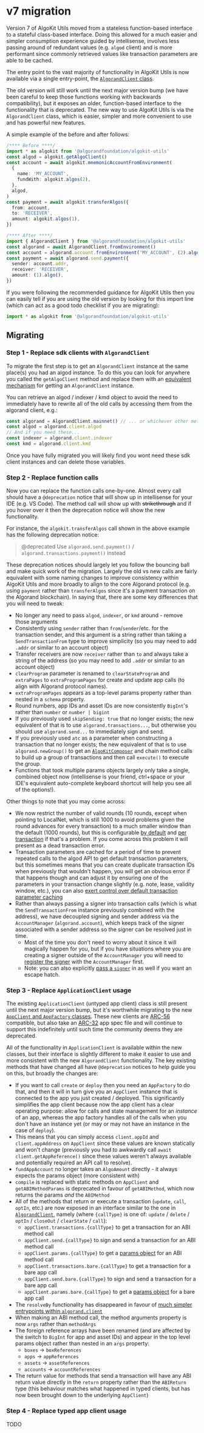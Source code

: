# v7 migration

Version 7 of AlgoKit Utils moved from a stateless function-based interface to a stateful class-based interface. Doing this allowed for a much easier and simpler consumption experience guided by intellisense, involves less passing around of redundant values (e.g. `algod` client) and is more performant since commonly retrieved values like transaction parameters are able to be cached.

The entry point to the vast majority of functionality in AlgoKit Utils is now available via a single entry-point, the [`AlgorandClient` class](./capabilities/algorand-client.md).

The old version will still work until the next major version bump (we have been careful to keep those functions working with backwards compatibility), but it exposes an older, function-based interface to the functionality that is deprecated. The new way to use AlgoKit Utils is via the `AlgorandClient` class, which is easier, simpler and more convenient to use and has powerful new features.

A simple example of the before and after follows:

```typescript
/**** Before ****/
import * as algokit from '@algorandfoundation/algokit-utils'
const algod = algokit.getAlgoClient()
const account = await algokit.mnemonicAccountFromEnvironment(
  {
    name: 'MY_ACCOUNT',
    fundWith: algokit.algos(2),
  },
  algod,
)
const payment = await algokit.transferAlgos({
  from: account,
  to: 'RECEIVER',
  amount: algokit.algos(1),
})

/**** After ****/
import { AlgorandClient } from '@algorandfoundation/algokit-utils'
const algorand = await AlgorandClient.fromEnvironment()
const account = algorand.account.fromEnvironment('MY_ACCOUNT', (2).algo())
const payment = await algorand.send.payment({
  sender: account.addr,
  receiver: 'RECEIVER',
  amount: (1).algo(),
})
```

If you were following the recommended guidance for AlgoKit Utils then you can easily tell if you are using the old version by looking for this import line (which can act as a good todo checklist if you are migrating):

```typescript
import * as algokit from '@algorandfoundation/algokit-utils'
```

## Migrating

### Step 1 - Replace sdk clients with `AlgorandClient`

To migrate the first step is to get an `AlgorandClient` instance at the same place(s) you had an algod instance. To do this you can look for anywhere you called the `getAlgoClient` method and replace them with an [equivalent mechanism](./capabilities/algorand-client.md#algorand-client) for getting an `AlgorandClient` instance.

You can retrieve an algod / indexer / kmd object to avoid the need to immediately have to rewrite all of the old calls by accessing them from the algorand client, e.g.:

```typescript
const algorand = AlgorandClient.mainnet() // ... or whichever other method you want to get a client
const algod = algorand.client.algod
// And if you need these...
const indexer = algorand.client.indexer
const kmd = algorand.client.kmd
```

Once you have fully migrated you will likely find you wont need these sdk client instances and can delete those variables.

### Step 2 - Replace function calls

Now you can replace the function calls one-by-one. Almost every call should have a `@deprecation` notice that will show up in intellisense for your IDE (e.g. VS Code). The method call will show up with ~~strikethrough~~ and if you hover over it then the deprecation notice will show the new functionality.

For instance, the `algokit.transferAlgos` call shown in the above example has the following deprecation notice:

> @deprecated Use `algorand.send.payment()` / `algorand.transactions.payment()` instead

These deprecation notices should largely let you follow the bouncing ball and make quick work of the migration. Largely the old vs new calls are fairly equivalent with some naming changes to improve consistency within AlgoKit Utils and more broadly to align to the core Algorand protocol (e.g. using `payment` rather than `transferAlgos` since it's a payment transaction on the Algorand blockchain). In saying that, there are some key differences that you will need to tweak:

- No longer any need to pass `algod`, `indexer`, or `kmd` around - remove those arguments
- Consistently using `sender` rather than `from`/`sender`/etc. for the transaction sender, and this argument is a string rather than taking a `SendTransactionFrom` type to improve simplicity (so you may need to add `.addr` or similar to an account object)
- Transfer receivers are now `receiver` rather than `to` and always take a string of the address (so you may need to add `.addr` or similar to an account object)
- `clearProgram` parameter is renamed to `clearStateProgram` and `extraPages` to `extraProgramPages` for create and update app calls (to align with Algorand protocol names).
- `extraProgramPages` appears as a top-level params property rather than nested in a `schema` property.
- Round numbers, app IDs and asset IDs are now consistently `BigInt`'s rather than `number` or `number | bigint`
- If you previously used `skipSending: true` that no longer exists; the new equivalent of that is to use `algorand.transactions...`, but otherwise you should use `algorand.send...` to immediately sign and send.
- If you previously used `atc` as a parameter when constructing a transaction that no longer exists; the new equivalent of that is to use `algorand.newGroup()` to get an [`AlgoKitComposer`](./capabilities/algokit-composer.md) and chain method calls to build up a group of transactions and then call `execute()` to execute the group.
- Functions that took multiple params objects largely only take a single, combined object now (intellisense is your friend, ctrl+space or your IDE's equivalent auto-complete keyboard shortcut will help you see all of the options!).

Other things to note that you may come across:

- We now restrict the number of valid rounds (10 rounds, except when pointing to LocalNet, which is still 1000 to avoid problems given the round advances for every transaction) to a much smaller window than the default (1000 rounds), but this is configurable [by default](./capabilities/algorand-client.md#transaction-configuration) and [per transaction](./capabilities/algorand-client.md#transaction-parameters) if that's a problem. If you come across this problem it will present as a dead transaction error.
- Transaction parameters are cached for a period of time to prevent repeated calls to the algod API to get default transaction parameters, but this sometimes means that you can create duplicate transaction IDs when previously that wouldn't happen, you will get an obvious error if that happens though and can adjust it by ensuring one of the parameters in your transaction change slightly (e.g. note, lease, validity window, etc.), you can also [exert control over default transaction parameter caching](./capabilities/algorand-client.md#transaction-configuration)
- Rather than always passing a signer into transaction calls (which is what the `SendTransactionFrom` instance previously combined with the address), we have decoupled signing and sender address via the `AccountManager` (`algorand.account`), which keeps track of the signer associated with a sender address so the signer can be resolved just in time.
  - Most of the time you don't need to worry about it since it will magically happen for you, but if you have situations where you are creating a signer outside of the `AccountManager` you will need to [register the signer](./capabilities/account.md#registering-a-signer) with the `AccountManager` first.
  - Note: you can also explicitly [pass a `signer`](./capabilities/algorand-client.md#transaction-parameters) in as well if you want an escape hatch.

### Step 3 - Replace `ApplicationClient` usage

The existing `ApplicationClient` (untyped app client) class is still present until the next major version bump, but it's worthwhile migrating to the new [`AppClient` and `AppFactory` classes](./capabilities/app-client.md). These new clients are [ARC-56](https://github.com/algorandfoundation/ARCs/pull/258) compatible, but also take an [ARC-32](https://github.com/algorandfoundation/ARCs/blob/main/ARCs/arc-0032.md) app spec file and will continue to support this indefinitely until such time the community deems they are deprecated.

All of the functionality in `ApplicationClient` is available within the new classes, but their interface is slightly different to make it easier to use and more consistent with the new `AlgorandClient` functionality. The key existing methods that have changed all have `@deprecation` notices to help guide you on this, but broadly the changes are:

- If you want to call `create` or `deploy` then you need an `AppFactory` to do that, and then it will in turn give you an `AppClient` instance that is connected to the app you just created / deployed. This significantly simplifies the app client because now the app client has a clear operating purpose: allow for calls and state management for an _instance_ of an app, whereas the app factory handles all of the calls when you don't have an instance yet (or may or may not have an instance in the case of `deploy`).
- This means that you can simply access `client.appId` and `client.appAddress` on `AppClient` since these values are known statically and won't change (previously you had to awkwardly call `await client.getAppReference()` since these values weren't always available and potentially required an API call to resolve).
- `fundAppAccount` no longer takes an `AlgoAmount` directly - it always expects the params object (more consistent with)
- `compile` is replaced with static methods on `AppClient` and `getABIMethodParams` is deprecated in favour of `getABIMethod`, which now returns the params _and_ the `ABIMethod`
- All of the methods that return or execute a transaction (`update`, `call`, `optIn`, etc.) are now exposed in an interface similar to the one in [`AlgorandClient`](./capabilities/algorand-client.md#creating-and-issuing-transactions), namely (where `{callType}` is one of: `update` / `delete` / `optIn` / `closeOut` / `clearState` / `call`):
  - `appClient.transactions.{callType}` to get a transaction for an ABI method call
  - `appClient.send.{callType}` to sign and send a transaction for an ABI method call
  - `appClient.params.{callType}` to get a [params object](./capabilities/algorand-client.md#transaction-parameters) for an ABI method call
  - `appClient.transactions.bare.{callType}` to get a transaction for a bare app call
  - `appClient.send.bare.{callType}` to sign and send a transaction for a bare app call
  - `appClient.params.bare.{callType}` to get a [params object](./capabilities/algorand-client.md#transaction-parameters) for a bare app call
- The `resolveBy` functionality has disappeared in favour of [much simpler entrypoints within `algorand.client`](./capabilities/app-client.md#appclient)
- When making an ABI method call, the method arguments property is now `args` rather than `methodArgs`
- The foreign reference arrays have been renamed (and are affected by the switch to `BigInt` for app and asset IDs) and appear in the top level params object rather than nested in an `args` property:
  - `boxes` -> `boxReferences`
  - `apps` -> `appReferences`
  - `assets` -> `assetReferences`
  - `accounts` -> `accountReferences`
- The return value for methods that send a transaction will have any ABI return value directly in the `return` property rather than the `ABIReturn` type (this behaviour matches what happened in typed clients, but has now been brought down to the underlying `AppClient`)

### Step 4 - Replace typed app client usage

TODO
